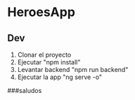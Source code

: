 # HeroesApp

## Dev

1. Clonar el proyecto
2. Ejecutar "npm install"
3. Levantar backend "npm run backend"
4. Ejecutar la app "ng serve -o"

###saludos
